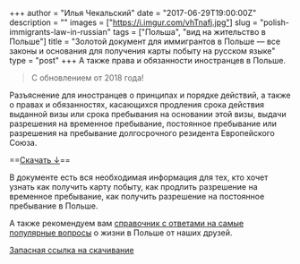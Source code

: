 +++
author = "Илья Чекальский"
date = "2017-06-29T19:00:00Z"
description = ""
images = ["https://i.imgur.com/vhTnafj.jpg"]
slug = "polish-immigrants-law-in-russian"
tags = ["Польша", "вид на жительство в Польше"]
title = "Золотой документ для иммигрантов в Польше — все законы и основания для получения карты побыту на русском языке"
type = "post"
+++
А также права и обязанности иностранцев в Польше.

> С обновлением от 2018 года!

Разъяснение для иностранцев о принципах и порядке действий, а также о правах и обязанностях,
касающихся продления срока действия выданной визы или срока пребывания на основании этой визы, выдачи разрешения на временное пребывание, постоянное пребывание или разрешения на пребывание долгосрочного резидента Европейского Союза.

==[Скачать ↓](https://www.dropbox.com/s/k9y6hnzko67flgw/%2820140603.115944%29.%D0%A0%D0%B0%D0%B7%D1%8A%D1%8F%D1%81%D0%BD%D0%B5%D0%BD%D0%B8%D0%B5_%D0%B4%D0%BB%D1%8F_%D0%B8%D0%BD%D0%BE%D1%81%D1%82%D1%80%D0%B0%D0%BD%D1%86%D0%B5%D0%B2.pdf?dl=0)==

В документе есть вся необходимая информация для тех, кто хочет узнать как получить карту побыту, как продлить разрешение на временное пребывание, как получить разрешение на постоянное пребывание в Польше.

А также рекомендуем вам [справочник с ответами на самые популярные вопросы](https://prianichnikov.github.io/faq-pl/) о жизни в Польше от наших друзей.

[Запасная ссылка на скачивание](https://udsc.gov.pl/wp-content/uploads/2018/04/Разъяснение-для-иностранца-о-принципах-и-порядке-действий-а-также-о-надлежащим-ему-правах-и-возложенных-на-него-обязанностях.pdf)